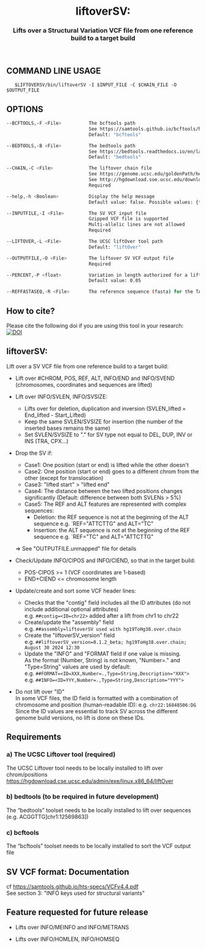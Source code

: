 <p align="center">
<div align="center">
    <h1 style="font-weight: bold">liftoverSV:
      <h3>Lifts over a Structural Variation VCF file from one reference build to a target build</h3>
    </h1>
</div>

<br />


## COMMAND LINE USAGE

       $LIFTOVERSV/bin/liftoverSV -I $INPUT_FILE -C $CHAIN_FILE -O $OUTPUT_FILE


## OPTIONS
```bash
--BCFTOOLS,-F <File>          The bcftools path
                              See https://samtools.github.io/bcftools/howtos/install.html
                              Default: "bcftools"

--BEDTOOLS,-B <File>          The bedtools path
                              See https://bedtools.readthedocs.io/en/latest/content/installation.html
                              Default: "bedtools"

--CHAIN,-C <File>             The liftover chain file
                              See https://genome.ucsc.edu/goldenPath/help/chain.html for a description of chain files
                              See http://hgdownload.soe.ucsc.edu/downloads.html#terms for where to download chain files
                              Required

--help,-h <Boolean>           Display the help message
                              Default value: false. Possible values: {true, false}

--INPUTFILE,-I <File>         The SV VCF input file
                              Gzipped VCF file is supported
                              Multi-allelic lines are not allowed
                              Required

--LIFTOVER,-L <File>          The UCSC liftOver tool path
                              Default: "liftOver"

--OUTPUTFILE,-O <File>        The liftover SV VCF output file
                              Required

--PERCENT,-P <float>          Variation in length authorized for a lifted SV (e.g. difference max between both SVLENs < 5%)
                              Default value: 0.05

--REFFASTASEQ,-R <File>       The reference sequence (fasta) for the TARGET genome build (i.e. the new one after the liftover)
```

## How to cite?
Please cite the following doi if you are using this tool in your research:</br>
[![DOI](https://zenodo.org/badge/DOI/10.5281/zenodo.12799803.svg)](https://doi.org/10.5281/zenodo.12799803)

## liftoverSV: 

Lift over a SV VCF file from one reference build to a target build:

* Lift over #CHROM, POS, REF, ALT, INFO/END and INFO/SVEND</br>
   (chromosomes, coordinates and sequences are lifted)

* Lift over INFO/SVLEN, INFO/SVSIZE:
   - Lifts over for deletion, duplication and inversion (SVLEN_lifted = End_lifted - Start_Lifted)
   - Keep the same SVLEN/SVSIZE for insertion (the number of the inserted bases remains the same)
   - Set SVLEN/SVSIZE to "." for SV type not equal to DEL, DUP, INV or INS (TRA, CPX...)

* Drop the SV if:
   - Case1: One position (start or end) is lifted while the other doesn't
   - Case2: One position (start or end) goes to a different chrom from the other (except for translocation)
   - Case3: "lifted start" > "lifted end"
   - Case4: The distance between the two lifted positions changes significantly (Default: difference between both SVLENs > 5%)</br>
   - Case5: The REF and ALT features are represented with complex sequences:
       - Deletion: the REF sequence is not at the beginning of the ALT sequence e.g. `REF="ATTCTTG" and ALT="TC"
       - Insertion: the ALT sequence is not at the beginning of the REF sequence e.g. `REF="TC" and ALT="ATTCTTG"

   => See "OUTPUTFILE.unmapped" file for details

* Check/Update INFO/CIPOS and INFO/CIEND, so that in the target build:
   - POS-CIPOS >= 1 (VCF coordinates are 1-based)</br>
   - END+CIEND <= chromosome length

* Update/create and sort some VCF header lines:
	- Checks that the "contig" field includes all the ID attributes (do not include additional optional attributes)</br>
	  e.g. `##contig=<ID=chr22>` added after a lift from chr1 to chr22
	- Create/update the "assembly" field</br>
	  e.g. `##assembly=liftoverSV used with hg19ToHg38.over.chain`
	- Create the "liftoverSV_version" field</br>
	  e.g. `##liftoverSV_version=0.1.2_beta; hg19ToHg38.over.chain; August 30 2024 12:30`
	- Update the "INFO" and "FORMAT field if one value is missing.</br>
	  As the format (Number, String) is not known, "Number=." and "Type=String" values are used by default:</br>
	  e.g. `##FORMAT=<ID=XXX,Number=.,Type=String,Description="XXX">`</br>
	  e.g. `##INFO=<ID=YYY,Number=.,Type=String,Description="YYY">`

* Do not lift over "ID"</br>
	In some VCF files, the ID field is formatted with a combination of chromosome and position (human-readable ID): e.g. `chr22:16848506:DG`</br>
	Since the ID values are essential to track SV across the different genome build versions, no lift is done on these IDs.


## Requirements
### a) The UCSC Liftover tool (required)
The UCSC Liftover tool needs to be locally installed to lift over chrom/positions</br>
https://hgdownload.cse.ucsc.edu/admin/exe/linux.x86_64/liftOver
### b) bedtools (to be required in future development)
The “bedtools” toolset needs to be locally installed to lift over sequences (e.g. ACGGTTG]chr1:12569863])
### c) bcftools
The “bcftools” toolset needs to be locally installed to sort the VCF output file

## SV VCF format: Documentation
cf https://samtools.github.io/hts-specs/VCFv4.4.pdf</br>
See section 3: "INFO keys used for structural variants"

## Feature requested for future release

* Lifts over INFO/MEINFO and INFO/METRANS

* Lifts over INFO/HOMLEN, INFO/HOMSEQ
  



